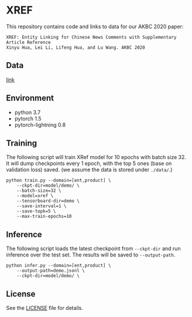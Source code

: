# XREF

This repository contains code and links to data for our AKBC 2020 paper:

```
XREF: Entity Linking for Chinese News Comments with Supplementary Article Reference
Xinyu Hua, Lei Li, Lifeng Hua, and Lu Wang. AKBC 2020
```

## Data

[link](https://drive.google.com/file/d/1zssNPiA-D0vj4_N1m_OI6gR2qmh1Puie/view?usp=sharing)


## Environment

- python 3.7
- pytorch 1.5
- pytorch-lightning 0.8


## Training

The following script will train XRef model for 10 epochs with batch size 32. It will dump checkpoints every 1 epoch, with the top 5 ones (base on validation loss) saved. (we assume the data is stored under `./data/`.)

```shell script
python train.py --domain=[ent,product] \
    --ckpt-dir=model/demo/ \
    --batch-size=32 \
    --model=xref \
    --tensorboard-dir=demo \
    --save-interval=1 \
    --save-topk=5 \
    --max-train-epochs=10
```

## Inference

The following script loads the latest checkpoint from `--ckpt-dir` and run inference over the test set. The results will be saved to `--output-path`.

```shell script
python infer.py --domain=[ent,product] \
    --output-path=demo.jsonl \
    --ckpt-dir=model/demo/ \
```




## License

See the [LICENSE](LICENSE) file for details.
